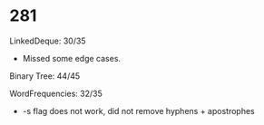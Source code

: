 # 281 

LinkedDeque: 30/35
  * Missed some edge cases.

Binary Tree: 44/45

WordFrequencies: 32/35
 * -s flag does not work, did not remove hyphens + apostrophes
 
